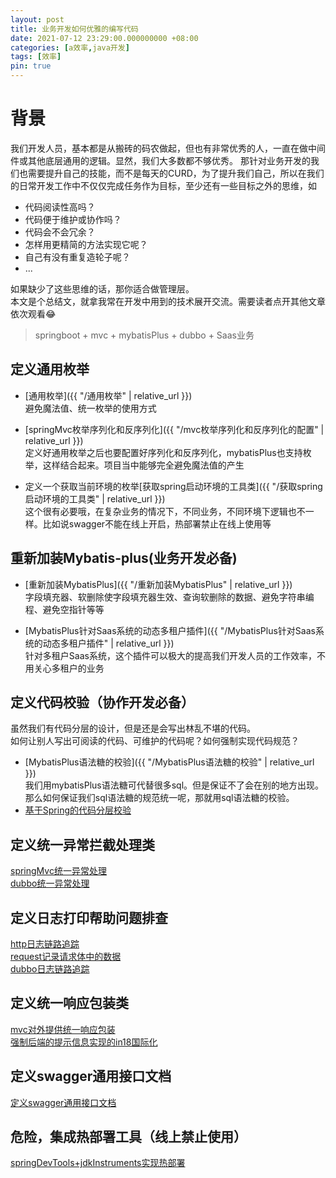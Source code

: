 ```yaml
---
layout: post
title: 业务开发如何优雅的编写代码
date: 2021-07-12 23:29:00.000000000 +08:00
categories: [a效率,java开发]
tags: [效率]
pin: true
---
```


# 背景
我们开发人员，基本都是从搬砖的码农做起，但也有非常优秀的人，一直在做中间件或其他底层通用的逻辑。显然，我们大多数都不够优秀。
那针对业务开发的我们也需要提升自己的技能，而不是每天的CURD，为了提升我们自己，所以在我们的日常开发工作中不仅仅完成任务作为目标，至少还有一些目标之外的思维，如
* 代码阅读性高吗？
* 代码便于维护或协作吗？
* 代码会不会冗余？
* 怎样用更精简的方法实现它呢？
* 自己有没有重复造轮子呢？
* ...  

如果缺少了这些思维的话，那你适合做管理层。  
本文是个总结文，就拿我常在开发中用到的技术展开交流。需要读者点开其他文章依次观看😂
> springboot + mvc + mybatisPlus + dubbo + Saas业务

## 定义通用枚举
* [通用枚举]({{ "/通用枚举" | relative_url }})  
避免魔法值、统一枚举的使用方式

* [springMvc枚举序列化和反序列化]({{ "/mvc枚举序列化和反序列化的配置" | relative_url }})  
定义好通用枚举之后也要配置好序列化和反序列化，mybatisPlus也支持枚举，这样结合起来。项目当中能够完全避免魔法值的产生

* 定义一个获取当前环境的枚举[获取spring启动环境的工具类]({{ "/获取spring启动环境的工具类" | relative_url }})  
这个很有必要哦，在复杂业务的情况下，不同业务，不同环境下逻辑也不一样。比如说swagger不能在线上开启，热部署禁止在线上使用等  

## 重新加装Mybatis-plus(业务开发必备)
* [重新加装MybatisPlus]({{ "/重新加装MybatisPlus" | relative_url }})  
字段填充器、软删除使字段填充器生效、查询软删除的数据、避免字符串编程、避免空指针等等

* [MybatisPlus针对Saas系统的动态多租户插件]({{ "/MybatisPlus针对Saas系统的动态多租户插件" | relative_url }})  
针对多租户Saas系统，这个插件可以极大的提高我们开发人员的工作效率，不用关心多租户的业务

## 定义代码校验（协作开发必备）
虽然我们有代码分层的设计，但是还是会写出林乱不堪的代码。  
如何让别人写出可阅读的代码、可维护的代码呢？如何强制实现代码规范？  
* [MybatisPlus语法糖的校验]({{ "/MybatisPlus语法糖的校验" | relative_url }})  
我们用mybatisPlus语法糖可代替很多sql。但是保证不了会在别的地方出现。那么如何保证我们sql语法糖的规范统一呢，那就用sql语法糖的校验。
* [基于Spring的代码分层校验]()    

## 定义统一异常拦截处理类
[springMvc统一异常处理]()  
[dubbo统一异常处理]()  

## 定义日志打印帮助问题排查
[http日志链路追踪]()  
[request记录请求体中的数据]()  
[dubbo日志链路追踪]()  

## 定义统一响应包装类
[mvc对外提供统一响应包装]()  
[强制后端的提示信息实现的in18国际化]()  

## 定义swagger通用接口文档
[定义swagger通用接口文档]()  

## 危险，集成热部署工具（线上禁止使用）
[springDevTools+jdkInstruments实现热部署]()  
